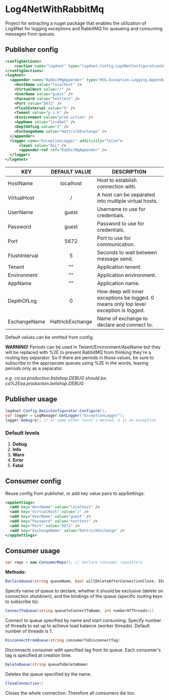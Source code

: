 # Log4NetWithRabbitMq
Project for extracting a nuget package that enables the utilization
of Log4Net for logging exceptions and RabbitMQ for queueing and
consuming messages from queues.

## **Publisher config**
```xml
<configSections>
    <section name="log4net" type="log4net.Config.Log4NetConfigurationSectionHandler, log4net" />
</configSections>
<log4net>
  <appender name="RabbitMqAppender" type="HSG.Exception.Logging.Appender.RabbitMqAppender, HSG.Exception.Logging">
    <HostName value="localhost" />
    <VirtualHost value="/" />
    <UserName value="guest" />
    <Password value="testtest" />
    <Port value="5672" />
    <FlushInterval value="5" />
    <Tenent value="p.s.k" />
    <Environment value="prod.uction" />
    <AppName value="livebet" />
    <DepthOfLog value="2" />
    <ExchangeName value="HattrickExchange" />
  </appender>
  <logger name="ExceptionLogger" additivity="false">
      <level value="ALL" />
      <appender-ref ref="RabbitMqAppender" />
  </logger>
</log4net>
```

 |KEY          |DEFAULT VALUE        |DESCRIPTION |
   | -------------  |:-------------: | ----------- |
   |HostName        |localhost       |Host to establish connection with.|   
   |VirtualHost     |/               |A host can be separated into multiple virtual hosts.|   
   |UserName        |guest           |Username to use for credentials.|   
   |Password        |guest           |Password to use for credentials.|  
   |Port            |5672            |Port to use for communication.| 
   |FlushInterval   |5               |Seconds to wait between message send.| 
   |Tenent          |""              |Application tenent.|
   |Environment     |""              |Application environment.|   
   |AppName         |""              |Application name.|  
   |DepthOfLog      |0               |How deep will inner exceptions be logged. 0 means only top level <br> exception is logged.|
   |ExchangeName    |HattrickExchange|Name of exchange to declare and connect to.
   
   Default values can be omitted from config.
   
   **WARNING!** Periods can be used in Tenent/Environment/AppName but they will be replaced
   with %2E to prevent RabbitMQ from thinking they're a routing key separator.
   So if there are periods in those values, be sure to subscribe to the appropriate
   queues using %2E in the words, leaving periods only as a separator.
   
   *e.g. ca.sa.production.betshop.DEBUG should be: ca%2Esa.production.betshop.DEBUG*
   
## **Publisher usage**
```C#
log4net.Config.BasicConfigurator.Configure();
var logger = LogManager.GetLogger("ExceptionLogger");
logger.Debug(e); // or some other level's method, e is an exception
```
### **Default levels**
1. **Debug**
2. **Info**
3. **Warn**
4. **Error**
5. **Fatal**

## **Consumer config**
Reuse config from publisher, or add key value pairs to appSettings:
```xml
<appSettings>
  <add key="HostName" value="localhost" />
  <add key="VirtualHost" value="/" />
  <add key="UserName" value="guest" />
  <add key="Password" value="testtest" />
  <add key="Port" value="5672" />
  <add key="ExchangeName" value="HattrickExchange" />
</appSettings>
```
## **Consumer usage**
```C#
var repo = new ConsumerRepo(); // declare consumer repository
```
**Methods:**
```C#
DeclareQueue(string queueName, bool willDeleteAfterConnectionClose, IEnumerable<string> routingKeys)
```
Specify name of queue to declare, whether it should be exclusive (delete on connection shutdown),
and the bindings of the queue (specific routing keys to subscribe to).
```C#    
ConnectToQueue(string queueToConnectToName, int numberOfThreads=1)
```
Connect to queue specified by name and start consuming. Specify number of threads to set up to
achieve load balance (worker threads). Default number of threads is 1.
```C#    
DisconnectFromQueue(string consumerToDisconnectTag)
```
Disconnects consumer with specified tag from its queue. Each consumer's tag is specified at creation time.
```C#
DeleteQueue(string queueToDeleteName)
```
Deletes the queue specified by the name.
```C#    
CloseConnection()
```
Closes the whole connection. Therefore all consumers die too.
